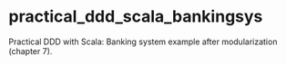 practical_ddd_scala_bankingsys
==============================

Practical DDD with Scala: Banking system example after modularization (chapter 7).